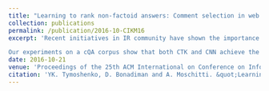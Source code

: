 ```yaml
---
title: "Learning to rank non-factoid answers: Comment selection in web forums."
collection: publications
permalink: /publication/2016-10-CIKM16
excerpt: 'Recent initiatives in IR community have shown the importance of going beyond factoid Question Answering (QA) in order to design useful real-world applications. Questions asking for descriptions or explanations are much more difficult to be solved, e.g., the machine learning models cannot focus on specific answer words or their lexical type. Thus, researchers have started to explore powerful methods for feature engineering. Two of the most promising methods are convolution tree kernels (CTKs) and convolutional neural networks (CNNs) as they have been shown to obtain high performance in the task of answer sentence selection in factoid QA. In this paper, we design state-of-the-art models for non-factoid QA also carried out on noisy data. In particular, we study and compare models for comment selection in a community QA (cQA) scenario, where the majority of questions regard descriptions or explanations. To deal with such complex task, we incorporate relational information holding between questions and comments as well as domain-specific features into both convolutional models above.

Our experiments on a cQA corpus show that both CTK and CNN achieve the state of the art, also according to a direct comparison with the results obtained by the best systems of the SemEval cQA challenge.'
date: 2016-10-21
venue: 'Proceedings of the 25th ACM International on Conference on Information and Knowledge Management (CIKM 2016). Indianapolis, Indiana'
citation: 'YK. Tymoshenko, D. Bonadiman and A. Moschitti. &quot;Learning to rank non-factoid answers: Comment selection in web forums.&quot; <i>JProceedings of the 25th ACM International on Conference on Information and Knowledge Management (CIKM 2016). Indianapolis, Indiana</i>. October 2016.'
---
```

